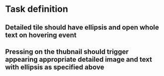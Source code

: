 # Task definition
## Detailed tile should have ellipsis and open whole text on hovering event
## Pressing on the thubnail should trigger appearing appropriate detailed image and text with ellipsis as specified above


